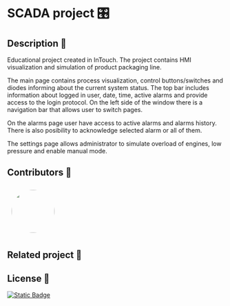 # SCADA project 🎛️

## Description 📜

Educational project created in InTouch. The project contains HMI visualization and simulation of product packaging line. </br>

The main page contains process visualization, control buttons/switches and diodes informing about the current system status. The top bar includes information about logged in user, date, time, active alarms and provide access to the login protocol.
On the left side of the window there is a navigation bar that allows user to switch pages.</br>

On the alarms page user have access to active alarms and alarms history. There is also posibility to acknowledge selected alarm or all of them.

The settings page allows administrator to simulate overload of engines, low pressure and enable manual mode.

## Contributors 🤝

<div style="display: flex;">
    <a href="https://github.com/lukaszkusgithub"> 
      <img src="https://avatars.githubusercontent.com/u/36661311?v=4" height="auto" width="100" style="border-radius:50%; margin: 10px"> 
    </a> 
</div>

## Related project 🔗



## License 📄

[![Static Badge](https://img.shields.io/badge/License-MIT-green)](LICENSE)